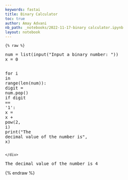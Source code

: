 ```yaml
---
keywords: fastai
title: Binary Calculator
toc: true
author: Amay Advani
nb_path: _notebooks/2022-11-17-binary calculator.ipynb
layout: notebook
---
```


<!--
#################################################
### THIS FILE WAS AUTOGENERATED! DO NOT EDIT! ###
#################################################
# file to edit: _notebooks/2022-11-17-binary calculator.ipynb
-->

<div class="container" id="notebook-container">
        
    {% raw %}
    
<div class="cell border-box-sizing code_cell rendered">
<div class="input">

<div class="inner_cell">
    <div class="input_area">
<div class=" highlight hl-ipython3"><pre><span></span><span class="n">num</span> <span class="o">=</span> <span class="nb">list</span><span class="p">(</span><span class="nb">input</span><span class="p">(</span><span class="s2">&quot;Input a binary number: &quot;</span><span class="p">))</span>
<span class="n">x</span> <span class="o">=</span> <span class="mi">0</span>

<span class="k">for</span> <span class="n">i</span> <span class="ow">in</span> <span class="nb">range</span><span class="p">(</span><span class="nb">len</span><span class="p">(</span><span class="n">num</span><span class="p">)):</span>
	<span class="n">digit</span> <span class="o">=</span> <span class="n">num</span><span class="o">.</span><span class="n">pop</span><span class="p">()</span>
	<span class="k">if</span> <span class="n">digit</span> <span class="o">==</span> <span class="s1">&#39;1&#39;</span><span class="p">:</span>
		<span class="n">x</span> <span class="o">=</span> <span class="n">x</span> <span class="o">+</span> <span class="nb">pow</span><span class="p">(</span><span class="mi">2</span><span class="p">,</span> <span class="n">i</span><span class="p">)</span>
<span class="nb">print</span><span class="p">(</span><span class="s2">&quot;The decimal value of the number is&quot;</span><span class="p">,</span> <span class="n">x</span><span class="p">)</span>
</pre></div>

    </div>
</div>
</div>

<div class="output_wrapper">
<div class="output">

<div class="output_area">

<div class="output_subarea output_stream output_stdout output_text">
<pre>The decimal value of the number is 4
</pre>
</div>
</div>

</div>
</div>

</div>
    {% endraw %}

</div>
 

